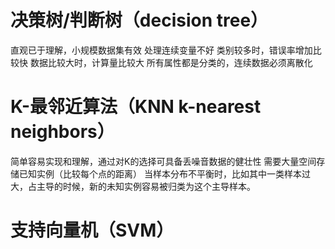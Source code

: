 # 决策树/判断树（decision tree）

直观已于理解，小规模数据集有效
处理连续变量不好
类别较多时，错误率增加比较快
数据比较大时，计算量比较大
所有属性都是分类的，连续数据必须离散化

# K-最邻近算法（KNN k-nearest neighbors）

简单容易实现和理解，通过对K的选择可具备丢噪音数据的健壮性
需要大量空间存储已知实例（比较每个点的距离）
当样本分布不平衡时，比如其中一类样本过大，占主导的时候，新的未知实例容易被归类为这个主导样本。

# 支持向量机（SVM）

